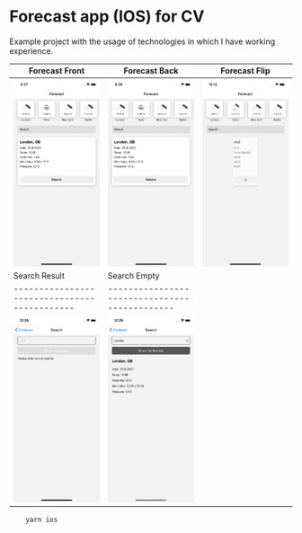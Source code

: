 # Forecast app (IOS) for CV

Example project with the usage of technologies in which I have working experience.

| Forecast Front                                 | Forecast Back                                 | Forecast Flip                                  |
| ---------------------------------------------- | --------------------------------------------- | ---------------------------------------------- |
| ![](__screenshots__/screen-forecast-front.png) | ![](__screenshots__/screen-forecast-back.png) | ![](__screenshots__/screen-forecast-flip.png)  |
| Search Result                                | Search Empty                                  |
| -------------------------------------------- | --------------------------------------------- |
| ![](__screenshots__/screen-search-empty.png) | ![](__screenshots__/screen-search-result.png) |

``` 
    yarn ios 
```